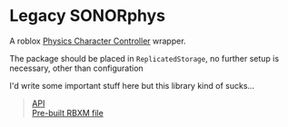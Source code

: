 # Legacy SONORphys

A roblox [Physics Character Controller](https://create.roblox.com/docs/physics/character-controllers) wrapper.

The package should be placed in `ReplicatedStorage`, no further setup is necessary, other than configuration

I'd write some important stuff here but this library kind of sucks...

> [API](API.md)</br>
> [Pre-built RBXM file](build/SONORphys.rbxm)